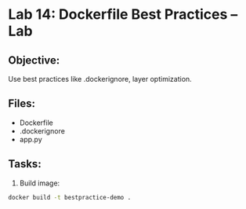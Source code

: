 # Lab 14: Dockerfile Best Practices – Lab

## Objective:
Use best practices like .dockerignore, layer optimization.

## Files:
- Dockerfile
- .dockerignore
- app.py

## Tasks:
1. Build image:
```bash
docker build -t bestpractice-demo .
```

